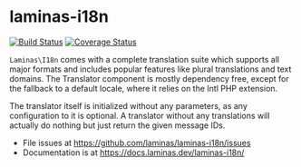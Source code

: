 # laminas-i18n

[![Build Status](https://travis-ci.org/laminas/laminas-i18n.svg?branch=master)](https://travis-ci.org/laminas/laminas-i18n)
[![Coverage Status](https://coveralls.io/repos/github/laminas/laminas-i18n/badge.svg?branch=master)](https://coveralls.io/github/laminas/laminas-i18n?branch=master)

`Laminas\I18n` comes with a complete translation suite which supports all major
formats and includes popular features like plural translations and text domains.
The Translator component is mostly dependency free, except for the fallback to a
default locale, where it relies on the Intl PHP extension.

The translator itself is initialized without any parameters, as any configuration
to it is optional. A translator without any translations will actually do nothing
but just return the given message IDs.

- File issues at https://github.com/laminas/laminas-i18n/issues
- Documentation is at https://docs.laminas.dev/laminas-i18n/
